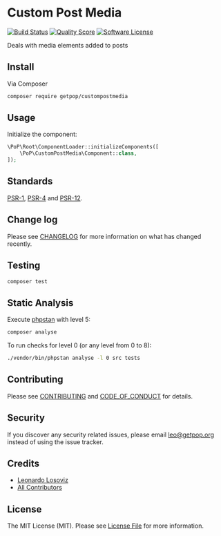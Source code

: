 # Custom Post Media

[![Build Status][ico-travis]][link-travis]
[![Quality Score][ico-code-quality]][link-code-quality]
[![Software License][ico-license]](LICENSE.md)

<!--
[![Latest Version on Packagist][ico-version]][link-packagist]
[![Coverage Status][ico-scrutinizer]][link-scrutinizer]
[![Total Downloads][ico-downloads]][link-downloads]
-->

Deals with media elements added to posts

## Install

Via Composer

``` bash
composer require getpop/custompostmedia
```

## Usage

Initialize the component:

``` php
\PoP\Root\ComponentLoader::initializeComponents([
    \PoP\CustomPostMedia\Component::class,
]);
```

## Standards

[PSR-1](https://www.php-fig.org/psr/psr-1), [PSR-4](https://www.php-fig.org/psr/psr-4) and [PSR-12](https://www.php-fig.org/psr/psr-12).

## Change log

Please see [CHANGELOG](CHANGELOG.md) for more information on what has changed recently.

## Testing

``` bash
composer test
```

## Static Analysis

Execute [phpstan](https://github.com/phpstan/phpstan) with level 5:

``` bash
composer analyse
```

To run checks for level 0 (or any level from 0 to 8):

``` bash
./vendor/bin/phpstan analyse -l 0 src tests
```

## Contributing

Please see [CONTRIBUTING](CONTRIBUTING.md) and [CODE_OF_CONDUCT](CODE_OF_CONDUCT.md) for details.

## Security

If you discover any security related issues, please email leo@getpop.org instead of using the issue tracker.

## Credits

- [Leonardo Losoviz][link-author]
- [All Contributors][link-contributors]

## License

The MIT License (MIT). Please see [License File](LICENSE.md) for more information.

[ico-version]: https://img.shields.io/packagist/v/getpop/custompostmedia.svg?style=flat-square
[ico-license]: https://img.shields.io/badge/license-MIT-brightgreen.svg?style=flat-square
[ico-travis]: https://img.shields.io/travis/getpop/custompostmedia/master.svg?style=flat-square
[ico-scrutinizer]: https://img.shields.io/scrutinizer/coverage/g/getpop/custompostmedia.svg?style=flat-square
[ico-code-quality]: https://img.shields.io/scrutinizer/g/getpop/custompostmedia.svg?style=flat-square
[ico-downloads]: https://img.shields.io/packagist/dt/getpop/custompostmedia.svg?style=flat-square

[link-packagist]: https://packagist.org/packages/getpop/custompostmedia
[link-travis]: https://travis-ci.org/getpop/custompostmedia
[link-scrutinizer]: https://scrutinizer-ci.com/g/getpop/custompostmedia/code-structure
[link-code-quality]: https://scrutinizer-ci.com/g/getpop/custompostmedia
[link-downloads]: https://packagist.org/packages/getpop/custompostmedia
[link-author]: https://github.com/leoloso
[link-contributors]: ../../contributors
